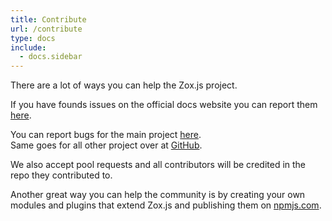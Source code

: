 ```yaml
---
title: Contribute
url: /contribute
type: docs
include:
  - docs.sidebar
---
```


There are a lot of ways you can help the Zox.js project.

If you have founds issues on the official docs website
you can report them [here](https://github.com/zoxjs/zoxjs.com-source/issues/new).

You can report bugs for the main project [here](https://github.com/zoxjs/zox/issues/new).  
Same goes for all other project over at [GitHub](https://github.com/zoxjs?tab=repositories).

We also accept pool requests and all contributors
will be credited in the repo they contributed to.

Another great way you can help the community is by creating
your own modules and plugins that extend Zox.js and publishing them on [npmjs.com](http://npmjs.com).
